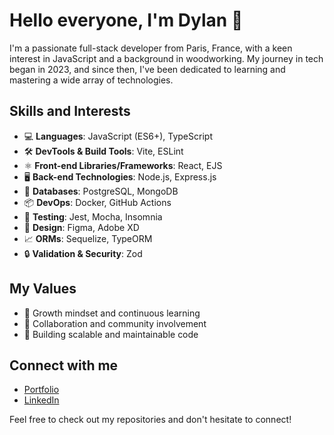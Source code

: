 # Hello everyone, I'm Dylan 👋

I'm a passionate full-stack developer from Paris, France, with a keen interest in JavaScript and a background in woodworking. My journey in tech began in 2023, and since then, I've been dedicated to learning and mastering a wide array of technologies.

## Skills and Interests

- 💻 **Languages**: JavaScript (ES6+), TypeScript
- 🛠️ **DevTools & Build Tools**: Vite, ESLint
- ⚛️ **Front-end Libraries/Frameworks**: React, EJS
- 🖥️ **Back-end Technologies**: Node.js, Express.js
- 💾 **Databases**: PostgreSQL, MongoDB
- 📦 **DevOps**: Docker, GitHub Actions
- 🧪 **Testing**: Jest, Mocha, Insomnia
- 🎨 **Design**: Figma, Adobe XD
- 📈 **ORMs**: Sequelize, TypeORM
- 🔒 **Validation & Security**: Zod

## My Values

- 🌱 Growth mindset and continuous learning
- 🤝 Collaboration and community involvement
- 🚀 Building scalable and maintainable code

## Connect with me

- [Portfolio](https://dylanbriet.github.io/Folio/)
- [LinkedIn]([www.linkedin.com/in/dylan-briet-372482175](https://www.linkedin.com/in/dylan-briet-372482175))

Feel free to check out my repositories and don't hesitate to connect!
